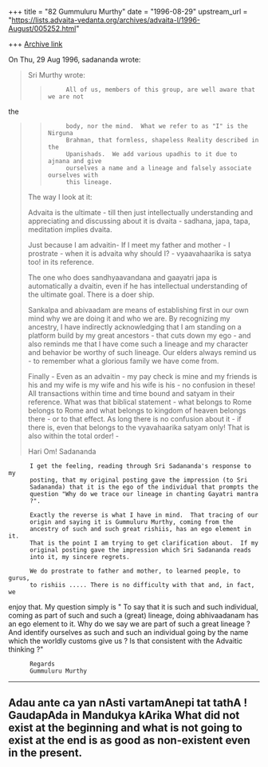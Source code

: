 +++
title = "82 Gummuluru Murthy"
date = "1996-08-29"
upstream_url = "https://lists.advaita-vedanta.org/archives/advaita-l/1996-August/005252.html"

+++
[Archive link](https://lists.advaita-vedanta.org/archives/advaita-l/1996-August/005252.html)

On Thu, 29 Aug 1996, sadananda wrote:

> Sri Murthy wrote:
>
> >          All of us, members of this group, are well aware that we are not
 the
> >          body, nor the mind.  What we refer to as "I" is the Nirguna
> >          Brahman, that formless, shapeless Reality described in the
> >          Upanishads.  We add various upadhis to it due to ajnana and give
> >          ourselves a name and a lineage and falsely associate ourselves with
> >          this lineage.
>
>
> The way I look at it:
>
> Advaita is the ultimate - till then just intellectually understanding and
> appreciating and discussing about it is dvaita - sadhana, japa, tapa,
> meditation implies dvaita.
>
> Just because I am advaitin- If I meet my father and mother - I prostrate -
> when it is advaita why should I? - vyaavahaarika is satya too! in its
> reference.
>
> The one who does sandhyaavandana and gaayatri japa is automatically a
> dvaitin, even if he has intellectual understanding of the ultimate goal.
> There is a doer ship.
>
> Sankalpa and abivaadam are means of establishing first in our own mind why
> we are doing it and who we are.   By recognizing my ancestry, I have
> indirectly acknowledging that I am standing on a platform build by my great
> ancestors - that cuts down my ego - and also reminds me that I have come
> such a lineage and my character and behavior be worthy of such lineage.
> Our elders always remind us - to remember what a glorious family we have
> come from.
>
> Finally - Even as an advaitin - my pay check is mine and my friends is his
> and my wife is my wife and his wife is his - no confusion in these!  All
> transactions within time and time bound and satyam in their reference.
> What was that biblical statement - what belongs to Rome belongs to Rome and
> what belongs to kingdom of heaven belongs there - or to that effect. As
> long there is no confusion about it - if there is, even that belongs to the
> vyavahaarika satyam only! That is also within the total order! -
>
> Hari Om!
> Sadananda
>


          I get the feeling, reading through Sri Sadananda's response to my
          posting, that my original posting gave the impression (to Sri
          Sadananda) that it is the ego of the individual that prompts the
          question "Why do we trace our lineage in chanting Gayatri mantra
          ?".

          Exactly the reverse is what I have in mind.  That tracing of our
          origin and saying it is Gummuluru Murthy, coming from the
          ancestry of such and such great rishiis, has an ego element in it.
          That is the point I am trying to get clarification about.  If my
          original posting gave the impression which Sri Sadananda reads
          into it, my sincere regrets.

          We do prostrate to father and mother, to learned people, to gurus,
          to rishiis ..... There is no difficulty with that and, in fact, we
 enjoy
          that.  My  question simply is  " To say that it is such and such
          individual, coming as part of such and such a (great) lineage, doing
          abhivaadanam has an ego element to it. Why do we say we are part
          of such a great lineage ? And identify ourselves as such and such an
          individual going by the name which the worldly customs give us ?
          Is that consistent with the Advaitic thinking ?"


          Regards
          Gummuluru Murthy
----------------------------------------------------------------------------
Adau ante ca yan nAsti vartamAnepi tat tathA !
                                GaudapAda in Mandukya kArika
What did not exist at the beginning and what is not going to exist at the
 end is as good as non-existent even in the present.
----------------------------------------------------------------------------

